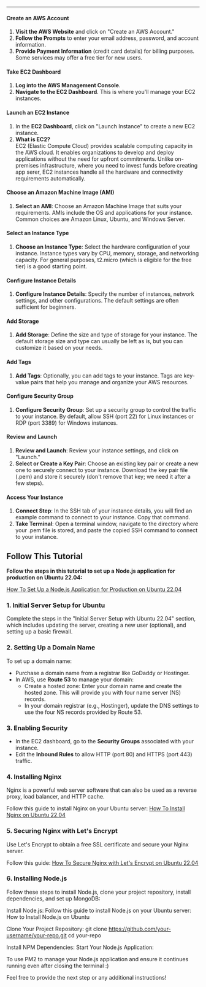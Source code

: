 ---

#### **Create an AWS Account**

1. **Visit the AWS Website** and click on "Create an AWS Account."
2. **Follow the Prompts** to enter your email address, password, and account information.
3. **Provide Payment Information** (credit card details) for billing purposes. Some services may offer a free tier for new users.

#### **Take EC2 Dashboard**

1. **Log into the AWS Management Console**.
2. **Navigate to the EC2 Dashboard**. This is where you'll manage your EC2 instances.

#### **Launch an EC2 Instance**

1. In the **EC2 Dashboard**, click on "Launch Instance" to create a new EC2 instance.
2. **What is EC2?**  
   EC2 (Elastic Compute Cloud) provides scalable computing capacity in the AWS cloud. It enables organizations to develop and deploy applications without the need for upfront commitments. Unlike on-premises infrastructure, where you need to invest funds before creating app serer, EC2 instances handle all the hardware and connectivity requirements automatically.

#### **Choose an Amazon Machine Image (AMI)**

1. **Select an AMI**: Choose an Amazon Machine Image that suits your requirements. AMIs include the OS and applications for your instance. Common choices are Amazon Linux, Ubuntu, and Windows Server.

#### **Select an Instance Type**

1. **Choose an Instance Type**: Select the hardware configuration of your instance. Instance types vary by CPU, memory, storage, and networking capacity. For general purposes, t2.micro (which is eligible for the free tier) is a good starting point.

#### **Configure Instance Details**

1. **Configure Instance Details**: Specify the number of instances, network settings, and other configurations. The default settings are often sufficient for beginners.

#### **Add Storage**

1. **Add Storage**: Define the size and type of storage for your instance. The default storage size and type can usually be left as is, but you can customize it based on your needs.

#### **Add Tags**

1. **Add Tags**: Optionally, you can add tags to your instance. Tags are key-value pairs that help you manage and organize your AWS resources.

#### **Configure Security Group**

1. **Configure Security Group**: Set up a security group to control the traffic to your instance. By default, allow SSH (port 22) for Linux instances or RDP (port 3389) for Windows instances.

#### **Review and Launch**

1. **Review and Launch**: Review your instance settings, and click on "Launch."
2. **Select or Create a Key Pair**: Choose an existing key pair or create a new one to securely connect to your instance. Download the key pair file (.pem) and store it securely (don't remove that key; we need it after a few steps).

#### **Access Your Instance**

1. **Connect Step**: In the SSH tab of your instance details, you will find an example command to connect to your instance. Copy that command.
2. **Take Terminal**: Open a terminal window, navigate to the directory where your .pem file is stored, and paste the copied SSH command to connect to your instance.

## Follow This Tutorial

**Follow the steps in this tutorial to set up a Node.js application for production on Ubuntu 22.04:**

[How To Set Up a Node.js Application for Production on Ubuntu 22.04](https://www.digitalocean.com/community/tutorials/initial-server-setup-with-ubuntu)

### 1. Initial Server Setup for Ubuntu
Complete the steps in the "Initial Server Setup with Ubuntu 22.04" section, which includes updating the server, creating a new user (optional), and setting up a basic firewall.

### 2. Setting Up a Domain Name
To set up a domain name:
- Purchase a domain name from a registrar like GoDaddy or Hostinger.
- In AWS, use **Route 53** to manage your domain:
  - Create a hosted zone: Enter your domain name and create the hosted zone. This will provide you with four name server (NS) records.
  - In your domain registrar (e.g., Hostinger), update the DNS settings to use the four NS records provided by Route 53.

### 3. Enabling Security
- In the EC2 dashboard, go to the **Security Groups** associated with your instance.
- Edit the **Inbound Rules** to allow HTTP (port 80) and HTTPS (port 443) traffic.

### 4. Installing Nginx
Nginx is a powerful web server software that can also be used as a reverse proxy, load balancer, and HTTP cache.

Follow this guide to install Nginx on your Ubuntu server:
[How To Install Nginx on Ubuntu 22.04](https://www.digitalocean.com/community/tutorials/how-to-install-nginx-on-ubuntu-22-04)

### 5. Securing Nginx with Let's Encrypt
Use Let's Encrypt to obtain a free SSL certificate and secure your Nginx server.

Follow this guide:
[How To Secure Nginx with Let's Encrypt on Ubuntu 22.04](https://www.digitalocean.com/community/tutorials/how-to-secure-nginx-with-let-s-encrypt-on-ubuntu-22-04)

### 6. Installing Node.js
Follow these steps to install Node.js, clone your project repository, install dependencies, and set up MongoDB:

Install Node.js:
Follow this guide to install Node.js on your Ubuntu server:
How to Install Node.js on Ubuntu

Clone Your Project Repository:
git clone https://github.com/your-username/your-repo.git
cd your-repo

Install NPM Dependencies:
Start Your Node.js Application:

To use PM2 to manage your Node.js application and ensure it continues running even after closing the terminal :)

Feel free to provide the next step or any additional instructions!